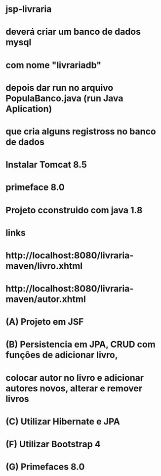 # jsp-livraria
#
# deverá criar um banco de dados mysql
# com nome "livrariadb"
# 
# depois dar run no arquivo  PopulaBanco.java (run Java Aplication)
# que cria alguns registross no banco de dados
# Instalar Tomcat 8.5
# primeface 8.0
# Projeto cconstruido com java 1.8
# links


# http://localhost:8080/livraria-maven/livro.xhtml
# http://localhost:8080/livraria-maven/autor.xhtml



# (A) Projeto em JSF
# (B) Persistencia em JPA, CRUD com funções de adicionar livro, 
# colocar autor no livro e adicionar autores novos, alterar e remover livros
# (C) Utilizar Hibernate e JPA
# (F) Utilizar Bootstrap 4
# (G) Primefaces 8.0
